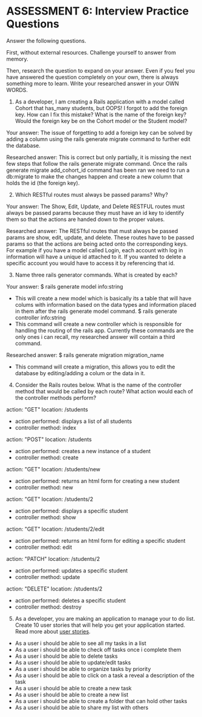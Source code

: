 # ASSESSMENT 6: Interview Practice Questions

Answer the following questions.

First, without external resources. Challenge yourself to answer from memory.

Then, research the question to expand on your answer. Even if you feel you have answered the question completely on your own, there is always something more to learn. Write your researched answer in your OWN WORDS.

1. As a developer, I am creating a Rails application with a model called Cohort that has_many students, but OOPS! I forgot to add the foreign key. How can I fix this mistake? What is the name of the foreign key? Would the foreign key be on the Cohort model or the Student model?

Your answer: The issue of forgetting to add a foreign key can be solved by 
adding a column using the rails generate migrate command to further edit the database.

Researched answer: This is correct but only partially, it is missing the next few steps that follow the rails generate migrate command. Once the rails generate migrate add_cohort_id command has been ran we need to run a db:migrate to make the changes happen and create a new column that holds the id (the foreign key).

2. Which RESTful routes must always be passed params? Why?

Your answer: The Show, Edit, Update, and Delete RESTFUL routes must always be passed params because they must have an id key to identify them so that the actions are handed down to the proper values.

Researched answer: The RESTful routes that must always be passed params are show, edit, update, and delete. These routes have to be passed params so that the actions are being acted onto the corresponding keys. For example if you have a model called Login, each account with log in information will have a unique id attached to it. If you wanted to delete a specific account you would have to access it by referencing that id. 

3. Name three rails generator commands. What is created by each?

Your answer: $ rails generate model info:string 
- This will create a new model which is basically its a table that will have colums with information based on the data types and information placed in them after the rails generate model command.
             $ rails generate controller info:string
- This command will create a new controller which is responsible for handling the routing of the rails app. 
Currently these commands are the only ones i can recall, my researched answer will contain a third command.

Researched answer:
$ rails generate migration migration_name
- This command will create a migration, this allows you to edit the database by editing/adding a colum or the data in it.

4. Consider the Rails routes below. What is the name of the controller method that would be called by each route? What action would each of the controller methods perform?

action: "GET" location: /students
- action performed: displays a list of all students
- controller method: index

action: "POST" location: /students
- action performed: creates a new instance of a student 
- controller method: create

action: "GET" location: /students/new
- action performed: returns an html form for creating a new student 
- controller method: new

action: "GET" location: /students/2
- action performed: displays a specific student
- controller method: show

action: "GET" location: /students/2/edit
- action performed: returns an html form for editing a specific student
- controller method: edit 

action: "PATCH" location: /students/2
- action performed: updates a specific student
- controller method: update

action: "DELETE" location: /students/2
- action performed: deletes a specific student 
- controller method: destroy

5. As a developer, you are making an application to manage your to do list. Create 10 user stories that will help you get your application started. Read more about [user stories](https://www.atlassian.com/agile/project-management/user-stories).
- As a user i should be able to see all my tasks in a list 
- As a user i should be able to check off tasks once i complete them 
- As a user i should be able to delete tasks
- As a user i should be able to update/edit tasks 
- As a user i should be able to organize tasks by priority 
- As a user i should be able to click on a task a reveal a description of the task 
- As a user i should be able to create a new task 
- As a user i should be able to create a new list
- As a user i should be able to create a folder that can hold other tasks 
- As a user i should be able to share my list with others